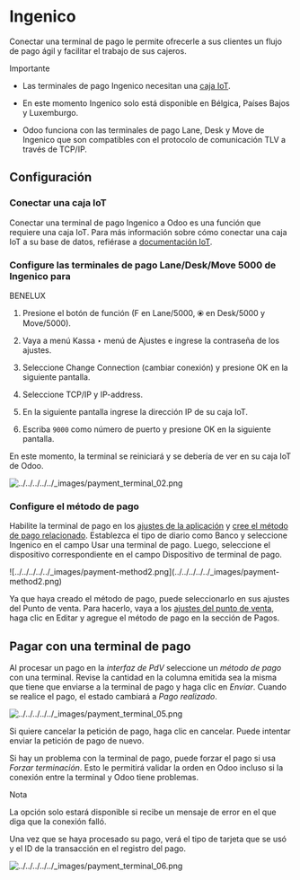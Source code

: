 # Ingenico

Conectar una terminal de pago le permite ofrecerle a sus clientes un flujo de
pago ágil y facilitar el trabajo de sus cajeros.

Importante

  * Las terminales de pago Ingenico necesitan una [caja IoT](../../../../general/iot.html).

  * En este momento Ingenico solo está disponible en Bélgica, Países Bajos y Luxemburgo.

  * Odoo funciona con las terminales de pago Lane, Desk y Move de Ingenico que son compatibles con el protocolo de comunicación TLV a través de TCP/IP.

## Configuración

### Conectar una caja IoT

Conectar una terminal de pago Ingenico a Odoo es una función que requiere una
caja IoT. Para más información sobre cómo conectar una caja IoT a su base de
datos, refiérase a [documentación
IoT](../../../../general/iot/config/connect.html).

### Configure las terminales de pago Lane/Desk/Move 5000 de Ingenico para
BENELUX

  1. Presione el botón de función (F en Lane/5000, ⦿ en Desk/5000 y Move/5000).

  2. Vaya a menú Kassa ‣ menú de Ajustes e ingrese la contraseña de los ajustes.

  3. Seleccione Change Connection (cambiar conexión) y presione OK en la siguiente pantalla.

  4. Seleccione TCP/IP y IP-address.

  5. En la siguiente pantalla ingrese la dirección IP de su caja IoT.

  6. Escriba `9000` como número de puerto y presione OK en la siguiente pantalla.

En este momento, la terminal se reiniciará y se debería de ver en su caja IoT
de Odoo.

![../../../../../_images/payment_terminal_02.png](../../../../../_images/payment_terminal_02.png)

### Configure el método de pago

Habilite la terminal de pago en los [ajustes de la
aplicación](../../configuration.html#configuration-settings) y [cree el método
de pago relacionado](../../payment_methods.html). Establezca el tipo de diario
como Banco y seleccione Ingenico en el campo Usar una terminal de pago. Luego,
seleccione el dispositivo correspondiente en el campo Dispositivo de terminal
de pago.

![../../../../../_images/payment-method2.png](../../../../../_images/payment-
method2.png)

Ya que haya creado el método de pago, puede seleccionarlo en sus ajustes del
Punto de venta. Para hacerlo, vaya a los [ajustes del punto de
venta](../../configuration.html#configuration-settings), haga clic en Editar y
agregue el método de pago en la sección de Pagos.

## Pagar con una terminal de pago

Al procesar un pago en la _interfaz de PdV_ seleccione un _método de pago_ con
una terminal. Revise la cantidad en la columna emitida sea la misma que tiene
que enviarse a la terminal de pago y haga clic en _Enviar_. Cuando se realice
el pago, el estado cambiará a _Pago realizado_.

![../../../../../_images/payment_terminal_05.png](../../../../../_images/payment_terminal_05.png)

Si quiere cancelar la petición de pago, haga clic en cancelar. Puede intentar
enviar la petición de pago de nuevo.

Si hay un problema con la terminal de pago, puede forzar el pago si usa
_Forzar terminación_. Esto le permitirá validar la orden en Odoo incluso si la
conexión entre la terminal y Odoo tiene problemas.

Nota

La opción solo estará disponible si recibe un mensaje de error en el que diga
que la conexión falló.

Una vez que se haya procesado su pago, verá el tipo de tarjeta que se usó y el
ID de la transacción en el registro del pago.

![../../../../../_images/payment_terminal_06.png](../../../../../_images/payment_terminal_06.png)

